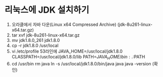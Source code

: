 # 리눅스에 JDK 설치하기

1. 오라클에서 자바 다운(Linux x64 Compressed Archive) (jdk-8u261-linux-x64.tar.gz)
2. tar xvf jdk-8u261-linux-x64.tar.gz
3. mv jdk1.8.0_261 jdk1.8.0
4. cp -r jdk1.8.0 /usr/local
5. vi /etc/profile 53라인에 
   JAVA_HOME=/usr/local/jdk1.8.0
   CLASSPATH=/usr/local/jdk1.8.0/lib
   PATH=$JAVA_HOME/bin:.:$PATH
6. cd /usr/bin
   rm java
   ln -s /usr/local/jdk1.8.0/bin/java java
   java -version (확인)